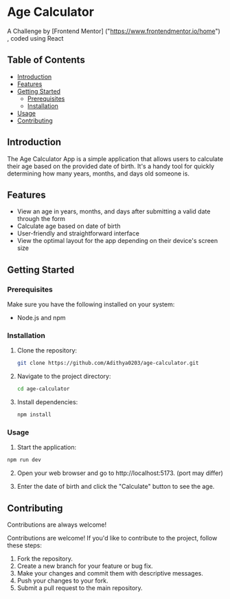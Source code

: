 # Age Calculator

A Challenge by [Frontend Mentor] ("https://www.frontendmentor.io/home") , coded using React

## Table of Contents
- [Introduction](#introduction)
- [Features](#features)
- [Getting Started](#getting-started)
  - [Prerequisites](#prerequisites)
  - [Installation](#installation)
- [Usage](#usage)
- [Contributing](#contributing)

## Introduction
The Age Calculator App is a simple application that allows users to calculate their age based on the provided date of birth. It's a handy tool for quickly determining how many years, months, and days old someone is.

## Features
- View an age in years, months, and days after submitting a valid date through the form
- Calculate age based on date of birth
- User-friendly and straightforward interface
- View the optimal layout for the app depending on their device's  screen size

## Getting Started

### Prerequisites
Make sure you have the following installed on your system:
- Node.js and npm

### Installation
1. Clone the repository:
   ```bash
   git clone https://github.com/Adithya0203/age-calculator.git
   ```
2. Navigate to the project directory:
   ```bash
   cd age-calculator
    ```
3. Install dependencies:
   ```bash
   npm install
   ```

### Usage

1. Start the application:

```bash
npm run dev
```
2. Open your web browser and go to http://localhost:5173. (port may differ)

3. Enter the date of birth and click the "Calculate" button to see the age.

## Contributing

Contributions are always welcome!

Contributions are welcome! If you'd like to contribute to the project, follow these steps:

1. Fork the repository.
2. Create a new branch for your feature or bug fix.
3. Make your changes and commit them with descriptive messages.
4. Push your changes to your fork.
5. Submit a pull request to the main repository.
